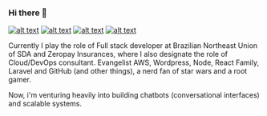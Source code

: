 ### Hi there 👋



[![alt text](https://img.shields.io/badge/-@meirinaldojunior-220c5a?style=flat-square&logo=Instagram&logoColor=white&link=https://instagram.com/meirinaldojunior/ "badge instagram")](https://instagram.com/meirinaldojunior/) [![alt text](https://img.shields.io/badge/-@meirinaldojr-220c5a?style=flat-square&logo=Twitter&logoColor=white&link=https://twitter.com/MeirinaldoJr "badge twitter")](https://twitter.com/MeirinaldoJr) [![alt text](https://img.shields.io/badge/-Meirinaldo%20Junior-220c5a?style=flat-square&logo=Linkedin&logoColor=white&link=https://www.linkedin.com/in/meirinaldojunior/ "badge linkedin")](https://www.linkedin.com/in/meirinaldojunior/) [![alt text](https://img.shields.io/badge/-meirinaldo.junior0@gmail.com-220c5a?style=flat-square&logo=Gmail&logoColor=white&link=mailto:meirinaldo.junior0@gmail.com "badge email")](mailto:meirinaldo.junior0@gmail.com)

Currently I play the role of Full stack developer at Brazilian Northeast Union of SDA and Zeropay Insurances, where I also designate the role of Cloud/DevOps consultant. Evangelist AWS, Wordpress, Node, React Family, Laravel and GitHub (and other things), a nerd fan of star wars and a root gamer.

Now, i'm venturing heavily into building chatbots (conversational interfaces) and scalable systems.
